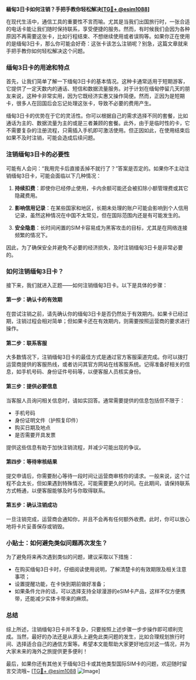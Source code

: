 **緬甸3日卡如何注销？手把手教你轻松解决[[TG💪+ @esim1088](https://t.me/s/esim1088)]**

在现代生活中，通信工具的重要性不言而喻。尤其是当我们出国旅行时，一张合适的电话卡能让我们随时保持联系，享受便捷的服务。然而，有时候我们会因为各种原因不再需要这张卡，比如行程结束、不想继续使用或者误购等。如果你正在使用的是缅甸3日卡，那么你可能会好奇：这张卡该怎么注销呢？别急，这篇文章就来手把手教你如何轻松解决这个问题。

### 缅甸3日卡的用途和特点

首先，让我们简单了解一下缅甸3日卡的基本情况。这种卡通常适用于短期游客，它提供了一定天数内的通话、短信和数据流量服务。对于计划在缅甸停留几天的朋友来说，这种卡非常实用，因为它既经济实惠又操作简便。然而，正因为是短期卡，很多人在回国后会忘记处理这张卡，导致不必要的费用产生。

缅甸3日卡的优势在于它的灵活性。你可以根据自己的需求选择不同的套餐，比如通话为主的、数据流量为主的或是三者兼顾的套餐。此外，由于是临时性的卡，它不需要复杂的注册流程，只需插入手机即可激活使用。但正因如此，在使用结束后如果不及时注销，可能会造成后续问题。

### 注销缅甸3日卡的必要性

可能有人会问：“我用完卡后直接丢掉不就行了？”答案是否定的。如果你不主动注销缅甸3日卡，可能会面临以下几种情况：

1. **持续扣费**：即使你已经停止使用，卡内余额可能还会被扣除小额管理费或其它隐藏费用。
   
2. **影响信用记录**：在某些国家和地区，长期未处理的账户可能会影响到个人信用记录，虽然这种情况在中国不太常见，但在国际范围内还是有可能发生的。

3. **安全隐患**：长时间闲置的SIM卡容易成为黑客攻击的目标，尤其是在网络连接频繁的情况下。

因此，为了确保安全并避免不必要的经济损失，及时注销缅甸3日卡是非常必要的。

### 如何注销缅甸3日卡？

接下来，我们就进入正题——如何注销缅甸3日卡。以下是具体的步骤：

#### 第一步：确认卡的有效期

在尝试注销之前，请先确认你的缅甸3日卡是否仍然处于有效期内。如果卡已经过期，注销过程会相对简单；但如果卡还在有效期内，则需要按照运营商的要求进行操作。

#### 第二步：联系客服

大多数情况下，注销缅甸3日卡的最佳方式是通过官方客服渠道完成。你可以拨打运营商提供的客服热线，或者访问其官方网站在线客服系统。记得准备好相关的信息，如手机号码、身份证件号码等，以便客服人员核实身份。

#### 第三步：提供必要信息

当客服人员询问相关信息时，请如实回答。通常需要提供的信息包括但不限于：
- 手机号码
- 身份证明文件（护照复印件）
- 购买日期及地点
- 是否需要开具发票

提供这些信息有助于加快注销流程，并减少可能出现的争议。

#### 第四步：等待审核结果

提交申请后，你需要耐心等待一段时间让运营商审核你的请求。一般来说，这个过程不会太长，但如果遇到特殊情况，可能需要更久的时间。在此期间，请保持联系方式畅通，以便客服能够及时与你取得联系。

#### 第五步：确认注销成功

一旦注销完成，运营商会通知你，并且不会再有任何额外收费。此时，你可以放心地将卡片妥善保存或销毁。

### 小贴士：如何避免类似问题再次发生？

为了避免将来再次遇到类似的问题，建议采取以下措施：
- 在购买缅甸3日卡时，仔细阅读使用说明，了解清楚卡的有效期限及相关注意事项；
- 设置提醒功能，在卡快到期前做好准备；
- 如果条件允许的话，可以选择支持全球漫游的eSIM卡产品，这样不仅方便携带，还能减少实体卡带来的麻烦。

### 总结

综上所述，注销缅甸3日卡并不复杂，只要按照上述步骤一步步操作即可顺利完成。当然，最好的办法还是从源头上避免此类问题的发生，比如合理规划旅行时间、选择适合自己的通信方案等。希望本文能帮助大家更好地应对这一情况，并为大家未来的海外之旅提供更多便利！

最后，如果你还有其他关于缅甸3日卡或其他类型国际SIM卡的问题，欢迎随时留言交流哦~ [[TG💪+ @esim1088](https://t.me/s/esim1088) ![Image](https://i.postimg.cc/4NQfJmqS/Snipaste-2025-05-13-00-14-12.png)]
